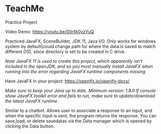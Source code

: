 # TeachMe
Practice Project

Video Demo: https://youtu.be/00rfA0yzYuQ

Practiced JavaFX, SceneBuilder, JDK 11, Java I/O.
Only works for windows system by default(could change path for where the data is saved to match different OS), since directory is set to be created in C drive.


*Note JavaFX 11 is used to create this project, which apparently isn't included in the openJDK, and so you must manually install JavaFX when running into the error regarding JavaFX runtime components missing*

Have JavaFX in your project: https://openjfx.io/openjfx-docs/

*Make sure to keep your Java up to date. Minimum version: 1.8.0*
*If console show JavaFX toolkit error and fails to run, make sure to update/download the latest JavaFX runtime.*

Similar to a chatbot. Allows user to associate a response to an input, and when the specific input is sent, the program returns the
response. You can save,load, or delete savedatas via the Data manager which is opened by clicking the Data button.
